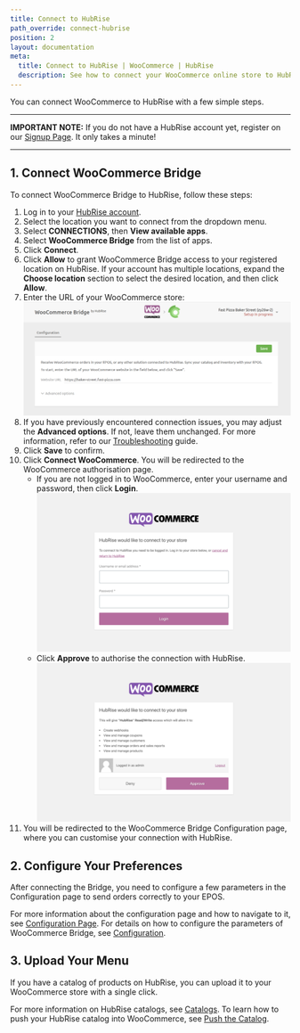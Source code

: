 ```yaml
---
title: Connect to HubRise
path_override: connect-hubrise
position: 2
layout: documentation
meta:
  title: Connect to HubRise | WooCommerce | HubRise
  description: See how to connect your WooCommerce online store to HubRise. Connection is simple. Send the link of your WooCommerce page to HubRise and follow a few steps to connect.
---
```


You can connect WooCommerce to HubRise with a few simple steps.

---

**IMPORTANT NOTE:** If you do not have a HubRise account yet, register on our [Signup Page](https://manager.hubrise.com/signup). It only takes a minute!

---

## 1. Connect WooCommerce Bridge

To connect WooCommerce Bridge to HubRise, follow these steps:

1. Log in to your [HubRise account](https://manager.hubrise.com).
1. Select the location you want to connect from the dropdown menu.
1. Select **CONNECTIONS**, then **View available apps**.
1. Select **WooCommerce Bridge** from the list of apps.
1. Click **Connect**.
1. Click **Allow** to grant WooCommerce Bridge access to your registered location on HubRise. If your account has multiple locations, expand the **Choose location** section to select the desired location, and then click **Allow**.
1. Enter the URL of your WooCommerce store:
   ![Initial URL page for WooCommerce Bridge](./images/012-woocommerce-step-1.png)
1. If you have previously encountered connection issues, you may adjust the **Advanced options**. If not, leave them unchanged. For more information, refer to our [Troubleshooting](/apps/woocommerce/troubleshooting) guide.
1. Click **Save** to confirm.
1. Click **Connect WooCommerce**. You will be redirected to the WooCommerce authorisation page.
   - If you are not logged in to WooCommerce, enter your username and password, then click **Login**.
     ![WooCommerce login page](./images/006-woocommerce-login.png)
   - Click **Approve** to authorise the connection with HubRise.
     ![WooCommerce authorisation page](./images/007-woocommerce-authorisation.png)
1. You will be redirected to the WooCommerce Bridge Configuration page, where you can customise your connection with HubRise.

## 2. Configure Your Preferences

After connecting the Bridge, you need to configure a few parameters in the Configuration page to send orders correctly to your EPOS.

For more information about the configuration page and how to navigate to it, see [Configuration Page](/apps/woocommerce/user-interface#configuration). For details on how to configure the parameters of WooCommerce Bridge, see [Configuration](/apps/woocommerce/configuration).

## 3. Upload Your Menu

If you have a catalog of products on HubRise, you can upload it to your WooCommerce store with a single click.

For more information on HubRise catalogs, see [Catalogs](/docs/catalog/).
To learn how to push your HubRise catalog into WooCommerce, see [Push the Catalog](/apps/woocommerce/push-catalog).
